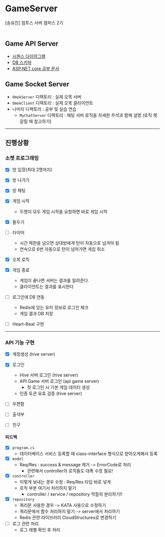 # GameServer
[송유진] 컴투스 서버 캠퍼스 2기
<br><br>
## Game API Server
- [시퀀스 다이어그램](SequenceDiagram.md)
- [DB 스키마](DBschema.md)
- [ASP.NET core 공부 문서](https://github.com/yujinS0/ASP.NETcore-Study)

## Game Socket Server
- `OmokServer` 디렉토리 : 실제 오목 서버
- `OmokClient` 디렉토리 : 실제 오목 클라이언트
- 나머지 디렉토리 : 공부 및 실습 연습
  + `MyChatServer` 디렉토리 : 채팅 서버 로직을 자세한 주석과 함께 설명 (로직 헷갈릴 때 참고하기)

---
## 진행상황
### 소켓 프로그래밍
- [X] 방 입장(최대 2명까지)
- [X] 방 나가기
- [X] 방 채팅
- [X] 게임 시작
  - 두명이 모두 게임 시작을 요청하면 바로 게임 시작
- [X] 돌두기
- [ ] 타이머
  - 시간 제한을 넘으면 상대방에게 턴이 자동으로 넘겨야 됨
  - 연속으로 6번 자동으로 턴이 넘어가면 게임 취소
- [X] 오목 로직
- [X] 게임 종료
  - 게임이 끝나면 서버는 결과를 알려준다.
  - 클라이언트는 결과를 표시한다
- [ ] 로그인에 DB 연동
  - Redis에 있는 유저 정보로 로그인 체크
  - 게임 결과 DB 저장
- [ ] Heart-Beat 구현





---
### API 기능 구현
- [X] 계정생성 (hive server)
- [X] 로그인
  + Hive 서버 로그인 (hive server)
  + API Game 서버 로그인 (api game server)
    * 첫 로그인 시 기본 게임 데이터 생성
  + 인증 토큰 유효 검증 (hive server)
- [ ] 우편함
- [ ] 출석부
- [ ] 친구




#### 피드백
- [X] `program.cs`
  + 데이터베이스 서비스 등록할 때 class-interface 형식으로 받아오게해서 등록
- [X] `model`
  + Req/Res : success & message 제거 -> ErrorCode로 처리
    * 관련해서 controller의 로직들도 대폭 수정 필요!
- [X] `controller`
  + <IActionResult> 이렇게 보내는 경우 수정 : Req/Res 타입 바로 넣게
  + 로직 부분 여기서 처리하지 말기
    * controller / service / repository 적절히 분리하기!!
- [X] `repository`
  + 쿼리문 사용한 경우 -> KATA 사용으로 수정하기
  + 쿼리문에서 함수 처리하지 말기 -> server에서 처리하기
  + Redis 관련 라이브러리 CloudStructures로 변경하기
- [ ] 로그 관련 처리
  + 로그 레벨 확인 후 처리

